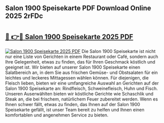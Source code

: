 ## Salon 1900 Speisekarte PDF Download Online 2025 2rFDc

# <h2><a href="http://gc8ucmr.nevu.top/?p=Salon+1900+Speisekarte">🔗 👉🔴 Salon 1900 Speisekarte 2025 PDF</a></h2>

[![Salon 1900 Speisekarte 2025 PDF](https://i.imgur.com/dBaPXMq.png)](http://gc8ucmr.nevu.top/?p=Salon+1900+Speisekarte)
Die Salon 1900 Speisekarte ist nicht nur eine Liste von Gerichten in einem Restaurant oder Café, sondern auch Ihre Gelegenheit, etwas zu finden, das für Ihren Geschmack köstlich und geeignet ist. Wir bieten auf unserer Salon 1900 Speisekarte einen Salatbereich an, in dem Sie aus frischen Gemüse- und Obstsalaten für ein leichtes und leckeres Mittagessen wählen können. Für diejenigen, die Fleisch lieben, bieten wir eine umfangreiche Auswahl an Gerichten auf der Salon 1900 Speisekarte an: Rindfleisch, Schweinefleisch, Huhn und Fisch. Unseren Auserwählten bieten wir köstliche Gerichte wie Schaschlik und Steak an, die bei frischem, natürlichem Feuer zubereitet werden. Wenn es Ihnen schwer fällt, etwas zu finden, das Ihnen auf der Salon 1900 Speisekarte gefällt, ist unser Team bereit zu helfen und Ihnen einen komfortablen und angenehmen Service zu bieten.
